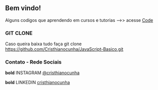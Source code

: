 ## Bem vindo! 

Alguns codigos que aprendendo em cursos e tutorias -->> acesse [Code](https://github.com/Cristhianocunha/JavaScript-Basico) 


### GIT CLONE

Caso queira baixa tudo faça
 git clone  https://github.com/Cristhianocunha/JavaScript-Basico.git


### Contato - Rede Sociais

**bold** INSTAGRAM
[@cristhianocunha](https://www.instagram.com/cristhianocunha/)

**bold** LINKEDIN
[cristhianocunha](https://www.instagram.com/cristhianocunha/)








